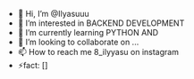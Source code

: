 - 👋 Hi, I’m @Ilyasuuu
- 👀 I’m interested in BACKEND DEVELOPMENT
- 🌱 I’m currently learning PYTHON AND 
- 💞️ I’m looking to collaborate on ...
- 📫 How to reach me 8_ilyyasu on instagram 
- ⚡fact: []

<!---
Ilyasuuu/Ilyasuuu is a ✨ special ✨ repository because its `README.md` (this file) appears on your GitHub profile.
You can click the Preview link to take a look at your changes.
--->
